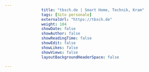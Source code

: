 ---
                title: "tbsch.de | Smart Home, Technik, Kram"
                tags: [Sito personale]
                externalUrl: "https://tbsch.de"
                weight: 104
                showDate: false
                showAuthor: false
                showReadingTime: false
                showEdit: false
                showLikes: false
                showViews: false
                layoutBackgroundHeaderSpace: false
                ---

